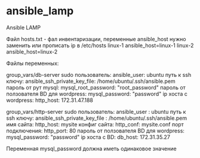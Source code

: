 # ansible_lamp
Ansible LAMP

Файл hosts.txt - фал инвентаризации, переменные ansible_host нужно заменить или прописать ip в /etc/hosts
linux-1 ansible_host=linux-1
linux-2 ansible_host=linux-2

Файлы переменных:

group_vars/db-server
  sudo пользователь:                       ansible_user:  ubuntu
  путь к ssh ключу:                        ansible_ssh_private_key_file:  /home/ubuntu/.ssh/ansible.pem
  пароль от рут mysql:                     mysql_root_password:  "root_password"
  пароль от ползователя BD для wordpress:  mysql_password:  "password"
  ip хоста с wordpress:                    http_host:  172.31.47.188
  
group_vars/http-server
  sudo пользователь:                      ansible_user : ubuntu
  путь к ssh ключу:                       ansible_ssh_private_key_file : /home/ubuntu/.ssh/ansible.pem
  имя сайта:                              http_host: mysite
  конфиг сайта:                           http_conf: mysite.conf
  порт подключения:                       http_port: 80
  пароль от ползователя BD для wordpress: mysql_password: "password"
  ip хоста с BD:                          db_host: 172.31.35.27
  
Переменная mysql_password должна иметь одинаковое значение
